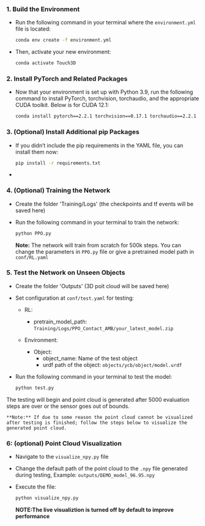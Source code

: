 ### 1. Build the Environment

- Run the following command in your terminal where the `environment.yml` file is located:

    ```bash
    conda env create -f environment.yml
    ```

- Then, activate your new environment:

    ```bash
    conda activate Touch3D
    ```

### 2. Install PyTorch and Related Packages

- Now that your environment is set up with Python 3.9, run the following command to install PyTorch, torchvision, torchaudio, and the appropriate CUDA toolkit. Below is for CUDA 12.1:

    ```bash
    conda install pytorch==2.2.1 torchvision==0.17.1 torchaudio==2.2.1 pytorch-cuda=12.8 -c pytorch -c nvidia
    ```

### 3. (Optional) Install Additional pip Packages

- If you didn’t include the pip requirements in the YAML file, you can install them now:

    ```bash
    pip install -r requirements.txt
    ```

- 

### 4. (Optional) Training the Network

- Create the folder 'Training/Logs' (the checkpoints and tf events will be saved here)

- Run the following command in your terminal to train the network:

    ```bash
    python PPO.py
    ``` 
    **Note:** The network will train from scratch for 500k steps. You can change the parameters in `PPO.py` file or give a pretrained model path in `conf/RL.yaml` 

### 5. Test the Network on Unseen Objects

- Create the folder 'Outputs' (3D poit cloud will be saved here)

- Set configuration at `conf/test.yaml` for testing:

    - RL:
        - pretrain_model_path: `Training/Logs/PPO_Contact_AMB/your_latest_model.zip` 

    - Environment:
        - Object:
            - object_name: Name of the test object 
            - urdf path of the object: `objects/ycb/object/model.urdf`

- Run the following command in your terminal to test the model:

    ```bash
    python test.py
    ``` 

 The testing will begin and point cloud is generated after 5000 evaluation steps are over or the sensor goes out of bounds.

    **Note:** If due to some reason the point cloud cannot be visualized after testing is finished; follow the steps below to visualize the generated point cloud.

### 6:  (optional) Point Cloud Visualization

- Navigate to the `visualize_npy.py` file

- Change the default path of the point cloud to the `.npy` file generated during testing, Example: `outputs/DEMO_model_96.95.npy`

- Execute the file:

    ```bash
    python visualize_npy.py
    ```

    **NOTE:The live visualiztion is turned off by default to improve performance**
